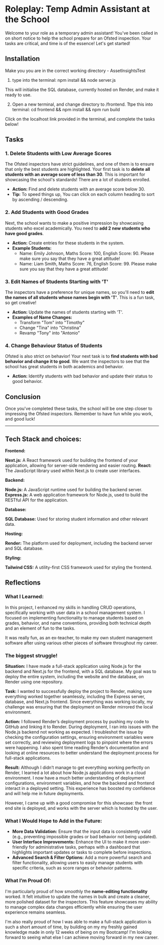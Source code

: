 
# Roleplay: Temp Admin Assistant at the School

Welcome to your role as a temporary admin assistant! You've been called in on short notice to help the school prepare for an Ofsted inspection. Your tasks are critical, and time is of the essence! Let's get started!

## Installation
Make you you are in the correct working directory - AssetInsightsTest

1. type into the terminal:
npm install && node server.js

This will initialise the SQL database, currently hosted on Render, and make it ready to use.

2. Open a new terminal, and change directory to /frontend. Ttpe this into terminal:
cd frontend && npm install && npm run build

Click on the localhost link provided in the terminal, and complete the tasks below!

## Tasks

### 1. Delete Students with Low Average Scores
The Ofsted inspectors have strict guidelines, and one of them is to ensure that only the best students are highlighted. Your first task is to **delete all students with an average score of less than 30**. This is important for showcasing the school's standards! There are a lot of students enrolled. 

- **Action:** Find and delete students with an average score below 30.
- **Tip:** To speed things up, You can click on each column heading to sort by ascending / descending. 

### 2. Add Students with Good Grades
Next, the school wants to make a positive impression by showcasing students who excel academically. You need to **add 2 new students who have good grades**.

- **Action:** Create entries for these students in the system.
- **Example Students:**
  - Name: Emily Johnson, Maths Score: 100, English Score: 90. Please make sure you say that they have a great attitude!
  - Name: Liam Smith, Maths Score: 76, English Score: 99. Please make sure you say that they have a great attitude!

### 3. Edit Names of Students Starting with 'T'
The inspectors have a preference for unique names, so you'll need to **edit the names of all students whose names begin with 'T'**. This is a fun task, so get creative!

- **Action:** Update the names of students starting with 'T'.
- **Examples of Name Changes:**
  - Transform "Tom" into "Timothy"
  - Change "Tina" into "Christina"
  - Revamp "Tony" into "Antonio"

### 4. Change Behaviour Status of Students
Ofsted is also strict on behavior! Your next task is to **find students with bad behavior and change it to good**. We want the inspectors to see that the school has great students in both academics and behavior.

- **Action:** Identify students with bad behavior and update their status to good behavior.

## Conclusion
Once you've completed these tasks, the school will be one step closer to impressing the Ofsted inspectors. Remember to have fun while you work, and good luck!

---

## Tech Stack and choices:

**Frontend:**

**Next.js:** A React framework used for building the frontend of your application, allowing for server-side rendering and easier routing.
**React:** The JavaScript library used within Next.js to create user interfaces.

**Backend:**

**Node.js:** A JavaScript runtime used for building the backend server.
**Express.js:** A web application framework for Node.js, used to build the RESTful API for the application.

**Database:**

**SQL Database:** Used for storing student information and other relevant data.

**Hosting:**

**Render:** The platform used for deployment, including the backend server and SQL database.

**Styling:** 

**Tailwind CSS:** A utility-first CSS framework used for styling the frontend.

## Reflections

### What I Learned:
In this project, I enhanced my skills in handling CRUD operations, specifically working with user data in a school management system. I focused on implementing functionality to manage students based on grades, behavior, and name conventions, providing both technical depth and an element of fun to the tasks.

It was really fun, as an ex-teacher, to make my own student management software after using various other pieces of software throughout my career. 

### The biggest struggle!

**Situation:**
I have made a full-stack application using Node.js for the backend and Next.js for the frontend, with a SQL database. My goal was to deploy the entire system, including the website and the database, on Render using one repository.

**Task:**
I wanted to successfully deploy the project to Render, making sure everything worked together seamlessly, including the Express server, database, and Next.js frontend. Since everything was working locally, my challenge was ensuring that the deployment on Render mirrored the local environment.

**Action:**
I followed Render’s deployment process by pushing my code to GitHub and linking it to Render. During deployment, I ran into issues with the Node.js backend not working as expected. I troubleshot the issue by checking the configuration settings, ensuring environment variables were set correctly, and reviewing deployment logs to pinpoint where the errors were happening. I also spent time reading Render’s documentation and looking at online resources to better understand the deployment process for full-stack applications.

**Result:**
Although I didn’t manage to get everything working perfectly on Render, I learned a lot about how Node.js applications work in a cloud environment. I now have a much better understanding of deployment configurations, environment variables, and how the backend and frontend interact in a deployed setting. This experience has boosted my confidence and will help me in future deployments.

However, I came up with a good compromise for this showcase: the front end site is deployed, and works with the server which is hosted by the user.  

### What I Would Hope to Add in the Future:
- **More Data Validation:** Ensure that the input data is consistently valid (e.g., preventing impossible grades or bad behavior not being updated).
- **User Interface Improvements:** Enhance the UI to make it more user-friendly for administrative tasks, perhaps with a dashboard that highlights important updates or tasks to complete before inspections.
- **Advanced Search & Filter Options:** Add a more powerful search and filter functionality, allowing users to easily manage students with specific criteria, such as score ranges or behavior patterns.

### What I’m Proud Of:
I'm particularly proud of how smoothly the **name-editing functionality** worked. It felt intuitive to update the names in bulk and create a cleaner, more polished dataset for the inspectors. This feature showcases my ability to manage complex data changes efficiently while ensuring the user experience remains seamless.

I'm also really proud of how I was able to make a full-stack application is such a short amount of time, by building on my my freshly gained knowledge made in only 12 weeks of being on my Bootcamp! I'm looking forward to seeing what else I can achieve moving forward in my new career.

